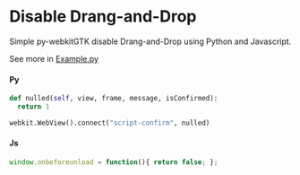 # Disable Drang-and-Drop

Simple py-webkitGTK disable Drang-and-Drop using Python and Javascript.

See more in [Example.py](https://github.com/xPhip/py-webkitgtk-disable-drag-and-drop/blob/master/Example.py)

#### Py
```python
def nulled(self, view, frame, message, isConfirmed):
  return 1
```
```python
webkit.WebView().connect("script-confirm", nulled)
```

#### Js
```javascript
window.onbeforeunload = function(){ return false; };
```
